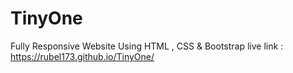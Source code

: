 # TinyOne
Fully Responsive Website Using HTML , CSS &amp; Bootstrap 
live link : https://rubel173.github.io/TinyOne/
